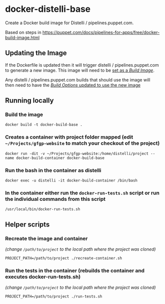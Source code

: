 # docker-distelli-base

Create a Docker build image for Distelli / pipelines.puppet.com.

Based on steps in https://puppet.com/docs/pipelines-for-apps/free/docker-build-image.html

## Updating the Image

If the Dockerfile is updated then it will trigger distelli / pipelines.puppet.com to generate a new image. This image will need to be [set as a *Build Image*](https://puppet.com/docs/pipelines-for-apps/free/docker-build-image.html#set-build-image).

Any distelli / pipelines.puppet.com builds that should use the image will then need to have the [*Build Options* updated to use the new image](https://puppet.com/docs/pipelines-for-apps/free/docker-build-image.html#using-custom-docker-images-to-build-in-pipelines)

## Running locally

### Build the image

```
docker build -t docker-build-base .
```

### Creates a container with project folder mapped (edit `~/Projects/gfgp-website` to match your checkout of the project)

```
docker run -dit -v ~/Projects/gfgp-website:/home/distelli/project --name docker-build-container docker-build-base
```

### Run the bash in the container as distelli

```
docker exec -u distelli -it docker-build-container /bin/bash
```


### In the container either run the `docker-run-tests.sh` script or run the individual commands from this script

```
/usr/local/bin/docker-run-tests.sh
```

## Helper scripts


### Recreate the image and container 

*(change `/path/to/project` to the local path where the project was cloned)*

```
PROJECT_PATH=/path/to/project ./recreate-container.sh
```


### Run the tests in the container (rebuilds the container and executes docker-run-tests.sh)

*(change `/path/to/project` to the local path where the project was cloned)*

```
PROJECT_PATH=/path/to/project ./run-tests.sh
```
